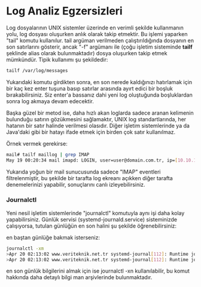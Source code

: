 # Log Analiz Egzersizleri

Log dosyalarının UNIX sistemler üzerinde en verimli şekilde kullanmanın yolu, log dosyası oluşurken anlık olarak takip etmektir. Bu işlemi yaparken "tail" komutu kullanılur. tail argüman verilmeden çalıştırıldığında dosyanın en son satırlarını gösterir, ancak "-f" argümanı ile (çoğu işletim sisteminde **tailf** şeklinde alias olarak bulunmaktadır) dosya oluşurken takip etmek mümkündür. Tipik kullanımı şu şekildedir:

```bash
tailf /var/log/messages
```

Yukarıdaki komutu girdikten sonra, en son nerede kaldığınızı hatırlamak için bir kaç kez enter tuşuna basıp satırlar arasında ayırt edici bir boşluk bırakabilirsiniz. Siz enter'a bassanız dahi yeni log oluştuğunda boşluklardan sonra log akmaya devam edecektir.


Başka güzel bir metod ise, daha hızlı akan loglarda sadece aranan kelimenin bulunduğu satırın gözükmesini sağlamaktır, UNIX log standartlarında, her hatanın bir satır halinde verilmesi olasıdır. Diğer işletim sistemlerinde ya da Java'daki gibi bir hatayı ifade etmek için birden çok satır kullanılmaz. 

Örnek vermek gerekirse:
```bash
mail# tailf maillog | grep IMAP
May 19 00:20:34 mail imapd: LOGIN, user=user@domain.com.tr, ip=[10.10.128.25], port=[58833], protocol=IMAP
```
Yukarıda yoğun bir mail sunucusunda sadece "IMAP" eventleri filtrelenmiştir, bu şekilde bir tarafta log ekreanı açıkken diğer tarafta denemelerinizi yapabilir, sonuçlarını canlı izleyebilirsiniz.


### Journalctl


Yeni nesil işletim sistemlerinde "journalctl" komutuyla aynı işi daha kolay yapabilirsiniz. Günlük servisi (systemd-journald.service) sisteminizde çalışıyorsa, tutulan günlüğün en son halini şu şekilde öğrenebilirsiniz:

en baştan günlüğe bakmak isterseniz:
```bash
journalctl -xm
>Apr 20 02:13:02 www.veriteknik.net.tr systemd-journal[112]: Runtime journal is using 8.0M (max allowed >189.5M, trying to leave 284.3M free of 1.8G available â†’ current limit 189.5M).
>Apr 20 02:13:02 www.veriteknik.net.tr systemd-journal[112]: Runtime journal is using 8.0M (max allowed >189.5M, trying to leave 284.3M free of 1.8G available â†’ current limit 189.5M).
```

en son günlük bilgilerini almak için ise journalctl -xn kullanılabilir, bu komut hakkında daha detaylı bilgi man arşivlerinde bulunmaktadır.
